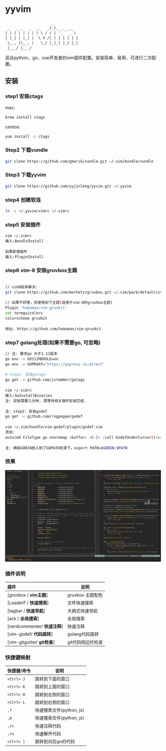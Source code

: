 # yyvim
```
                     _
 _   _ _   _  __   _(_)_ __ ___
| | | | | | | \ \ / / | '_ ` _ \
| |_| | |_| |  \ V /| | | | | | |
 \__, |\__, |   \_/ |_|_| |_| |_|
 |___/ |___/
```

适合python、go、vue开发者的vim插件配置。安装简单、易用、可进行二次配置。

## 安装

### step1 安装ctags
mac:
```bash
brew install ctags
```

centos:
```bash
yum install -y ctags
```

### Step2 下载vundle
```bash
git clone https://github.com/gmarik/vundle.git ~/.vim/bundle/vundle
```

### Step3 下载yyvim
```bash
git clone https://github.com/yyjinlong/yyvim.git ~/.yyvim
```

### step4 创建软连
```bash
ln -s ~/.yyvim/vimrc ~/.vimrc
```

### step5 安装插件
```bash
vim ~/.vimrc
输入:BundleInstall

如果新增插件
输入:PluginInstall
```

### step6 vim-8 安装gruvbox主题
```bash

// vim8版本解决:
git clone https://github.com/morhetz/gruvbox.git ~/.vim/pack/default/start/gruvbox

// 如果不好使，则使用如下主题(适用于vim-8的gruvbox主题)
Plugin 'habamax/vim-gruvbit'
set termguicolors
colorscheme gruvbit

地址: https://github.com/habamax/vim-gruvbit
```

### step7 golang处理(如果不需要go, 可忽略)
```bash
// 注: 要求go 大于1.11版本
go env -w GO111MODULE=on
go env -w GOPROXY="https://goproxy.io,direct"

# step1: 安装gotags
go get -u github.com/jstemmer/gotags

vim ~/.vimrc
输入:GoInstallBinaries
注: 安装需要几分钟, 需等待相关插件安装完成.

注: step2: 安装godef
go get -v github.com/rogpeppe/godef

vim ~/.vim/bundle/vim-godef/plugin/godef.vim
添加:
autocmd FileType go nnoremap <buffer> <C-]> :call GodefUnderCursor()<cr>

注: 确保GOBIN放入到了GOPATH目录下。export PATH=$GOBIN:$PATH
```

### 效果

![yyvim](https://github.com/yyjinlong/yyvim/blob/master/yyvim.png)

### 插件说明

| 插件                              | 说明                              |
| :---                              | ----                              |
| [gruvbox / **vim主题**]           | gruvbox 主题配色                  |
| [LeaderF / **快速搜索**]          | 文件快速搜索                      |
| [tagbar / **快速导航**]           | 大纲式快速导航                    |
| [ack / **全局搜索**]              | 全局搜索                          |
| [nerdcommenter/ **快速注释**]     | 快速注释                          |
| [vim-godef/ **代码跳转**]         | golang代码跳转                    |
| [vim-gitgutter/ **git检查**]      | git代码侧边栏检查                 |


### 快捷键映射

| 快捷键/命令                       | 说明                              |
| :---                              | ----                              |
| `<Ctrl> J`                        | 跳转到下面的窗口                  |
| `<Ctrl> K`                        | 跳转到上面的窗口                  |
| `<Ctrl> H`                        | 跳转到左侧的窗口                  |
| `<Ctrl> L`                        | 跳转到右侧的窗口                  |
| `,f`                              | 快速搜索文件(python, js)          |
| `,b`                              | 快速搜索文件(python, js)          |
| `,cc`                             | 快速注释代码                      |
| `,cu`                             | 快速解开代码                      |
| `<Ctrl> ]`                        | 跳转到对应go的代码                |
